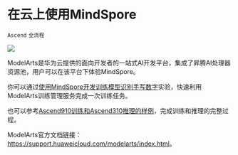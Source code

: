 # 在云上使用MindSpore

`Ascend` `全流程`

<a href="https://gitee.com/mindspore/docs/blob/master/docs/mindspore/programming_guide/source_zh_cn/use_on_the_cloud.md" target="_blank"><img src="https://mindspore-website.obs.cn-north-4.myhuaweicloud.com/website-images/master/resource/_static/logo_source.png"></a>

ModelArts是华为云提供的面向开发者的一站式AI开发平台，集成了昇腾AI处理器资源池，用户可以在该平台下体验MindSpore。

你可以通过[使用MindSpore开发训练模型识别手写数字](https://lab.huaweicloud.com/testdetail_461)实验，快速利用ModelArts训练管理服务完成一次训练任务。

也可以参考[Ascend910训练和Ascend310推理的样例](https://support.huaweicloud.com/bestpractice-modelarts/modelarts_10_0026.html)，完成训练和推理的完整过程。

ModelArts官方文档链接：<https://support.huaweicloud.com/modelarts/index.html>。
